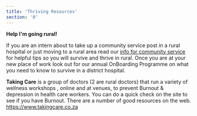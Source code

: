 ```yaml
---
title: 'Thriving Resources'
section: '0'
---
```

**Help I'm going rural!**

If you are an intern about to take up a community service post in a rural hospital or just moving to a rural area read our [info for community service](/pdfs/RuDASA%20Information%20for%20Community%20Service%20doctors%20June%202023.pdf) for helpful tips so you will survive and thrive in rural. Once you are at your new place of work look out for our annual OnBoarding Programme on what you need to know to survive in a district hospital.


**Taking Care** is a group of doctors (2 are rural doctors) that run a variety of wellness workshops , online and at venues, to prevent Burnout & depression in health care workers. You can do a quick check on the site to see if you have Burnout. There are a number of good resources on the web.
 https://www.takingcare.co.za
<!--
    This is a comment and is not displayed on the website. Do not alter this text between arrows (->).
    To change the content in this file, simply retype/ copy+paste any text above, as you would in a normal text file/ word document.

    Please refer to the "HOW TO USE" or "HOW TO USE SHORT" files for more information.
 -->
